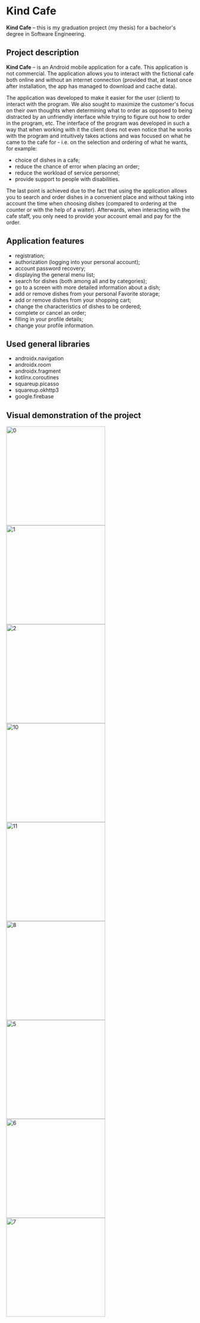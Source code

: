 # Kind Cafe
**Kind Cafe** – this is my graduation project (my thesis) for a bachelor's degree in Software Engineering.  

## Project description  
**Kind Cafe** – is an Android mobile application for a cafe. This application is not commercial. The application allows you to interact with the fictional cafe both online 
and without an internet connection (provided that, at least once after installation, the app has managed to download and cache data).  

The application was developed to make it easier for the user (client) to interact with the program. We also sought to maximize the customer's focus on their own thoughts 
when determining what to order as opposed to being distracted by an unfriendly interface while trying to figure out how to order in the program, etc. The interface of the 
program was developed in such a way that when working with it the client does not even notice that he works with the program and intuitively takes actions and was focused 
on what he came to the cafe for - i.e. on the selection and ordering of what he wants, for example:
* choice of dishes in a cafe;
* reduce the chance of error when placing an order;
* reduce the workload of service personnel;
* provide support to people with disabilities.

The last point is achieved due to the fact that using the application allows you to search and order dishes in a convenient place and without taking into account the time 
when choosing dishes (compared to ordering at the counter or with the help of a waiter). Afterwards, when interacting with the cafe staff, you only need to provide your 
account email and pay for the order.

## Application features
* registration;
* authorization (logging into your personal account);
* account password recovery;
* displaying the general menu list;
* search for dishes (both among all and by categories);
* go to a screen with more detailed information about a dish;
* add or remove dishes from your personal Favorite storage;
* add or remove dishes from your shopping cart;
* change the characteristics of dishes to be ordered;
* complete or cancel an order;
* filling in your profile details;
* change your profile information.

## Used general libraries
* androidx.navigation
* androidx.room
* androidx.fragment
* kotlinx.coroutines
* squareup.picasso
* squareup.okhttp3
* google.firebase

## Visual demonstration of the project
<img width="265" alt="0" src="https://github.com/user-attachments/assets/f919193e-6ef1-421f-a22a-da955c6d03d4">
<img width="265" alt="1" src="https://github.com/user-attachments/assets/64b2631e-9a64-4f99-bde5-222cc55dc1d9">
<img width="265" alt="2" src="https://github.com/user-attachments/assets/ae69fb9b-746a-4fb3-a799-c2ad97abe0f0">  

<img width="265" alt="10" src="https://github.com/user-attachments/assets/d42c1f71-a859-44ce-af7e-797f4953db7a">
<img width="265" alt="11" src="https://github.com/user-attachments/assets/15b0fd2f-8033-41c5-9d32-489f1345c5ca">
<img width="265" alt="8" src="https://github.com/user-attachments/assets/fea69752-866b-414f-8c6f-502d5003d461">

<img width="265" alt="5" src="https://github.com/user-attachments/assets/ecea7267-5f5b-46f1-9f23-74c8dbde42e5">
<img width="265" alt="6" src="https://github.com/user-attachments/assets/ec528fb4-6df1-488e-9e08-d235da72f721">
<img width="265" alt="7" src="https://github.com/user-attachments/assets/0fbf0e68-606f-4192-9ff5-d9408e1d3c5f">










